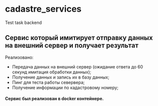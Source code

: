 # cadastre_services
Test task backend 
## Сервис который имитирует отправку данных на внешний сервер и получает результат 
Реализовано:
- Передача данных на внешний сервер (ожидание ответа до 60 секунд имитация обработки данных);
- Получение данных и запись их в базу данных;
- Пинг для теста работы севервера;
- Получение информации по кадастровому номеру;

#### Сервис был реализован в docker контейнере.
